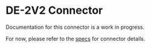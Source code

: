 # DE-2V2 Connector
Documentation for this connector is a work in progress.

For now, please refer to the [specs](specs.yaml) for connector details.
